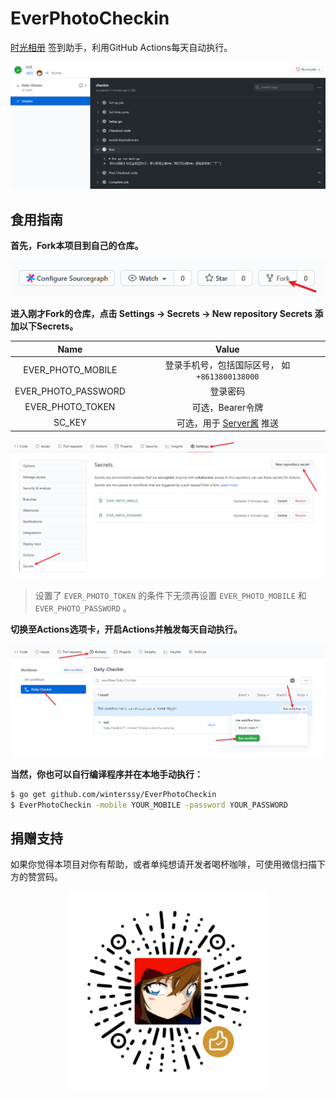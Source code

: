 # EverPhotoCheckin

[时光相册](https://web.everphoto.cn) 签到助手，利用GitHub Actions每天自动执行。

![demo](imgs/checkin.png)

## 食用指南

**首先，Fork本项目到自己的仓库。**

![Fork repository](imgs/fork.png)

**进入刚才Fork的仓库，点击 Settings -> Secrets -> New repository Secrets 添加以下Secrets。**

|         Name          |                     Value                      |
| :-------------------: | :--------------------------------------------: |
|  EVER_PHOTO_MOBILE  | 登录手机号，包括国际区号， 如 `+8613800138000` |
| EVER_PHOTO_PASSWORD |                    登录密码                    |
|  EVER_PHOTO_TOKEN   |             可选，Bearer令牌             |
| SC_KEY | 可选，用于 [Server酱](http://sc.ftqq.com) 推送 |

![Set Secrets](imgs/secrets.png)

> 设置了 `EVER_PHOTO_TOKEN` 的条件下无须再设置 `EVER_PHOTO_MOBILE` 和 `EVER_PHOTO_PASSWORD` 。

**切换至Actions选项卡，开启Actions并触发每天自动执行。**

![Run actions](imgs/actions.png)

**当然，你也可以自行编译程序并在本地手动执行：**

```sh
$ go get github.com/winterssy/EverPhotoCheckin
$ EverPhotoCheckin -mobile YOUR_MOBILE -password YOUR_PASSWORD
```

## 捐赠支持

如果你觉得本项目对你有帮助，或者单纯想请开发者喝杯咖啡，可使用微信扫描下方的赞赏码。

<div align="center">
	<img src="imgs/wechat_reward.png" alt="微信赞赏码" width= "320px" />
</div>

